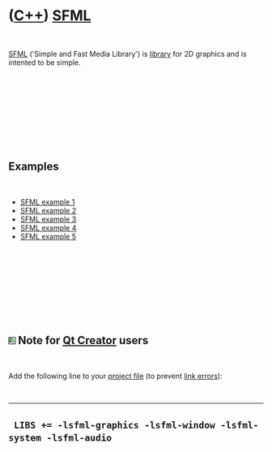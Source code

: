 



 

 

 

 

 

([C++](Cpp.htm)) [SFML](CppSfml.htm)
====================================

 

[SFML](CppSfml.htm) ('Simple and Fast Media Library') is
[library](CppLibrary.htm) for 2D graphics and is intented to be simple.

 

 

 

 

 

Examples
--------

 

-   [SFML example 1](CppSfmlExample1.htm)
-   [SFML example 2](CppSfmlExample2.htm)
-   [SFML example 3](CppSfmlExample3.htm)
-   [SFML example 4](CppSfmlExample4.htm)
-   [SFML example 5](CppSfmlExample5.htm)

 

 

 

 

 

![Qt Creator](PicQtCreator.png) Note for [Qt Creator](CppQtCreator.htm) users
-----------------------------------------------------------------------------

 

Add the following line to your [project file](CppQtProjectFile.htm) (to
prevent [link errors](CppLinkError.htm)):

 

  ---------------------------------------------------------------------
  ` LIBS += -lsfml-graphics -lsfml-window -lsfml-system -lsfml-audio`
  ---------------------------------------------------------------------

 

 

 

 

 





 



